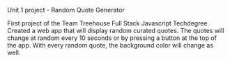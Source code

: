 Unit 1 project - Random Quote Generator

First project of the Team Treehouse Full Stack Javascript Techdegree.
Created a web app that will display random curated quotes. The quotes will change at random every 10 seconds or by pressing a button at the top of the app. With every random quote, the background color will change as well.
